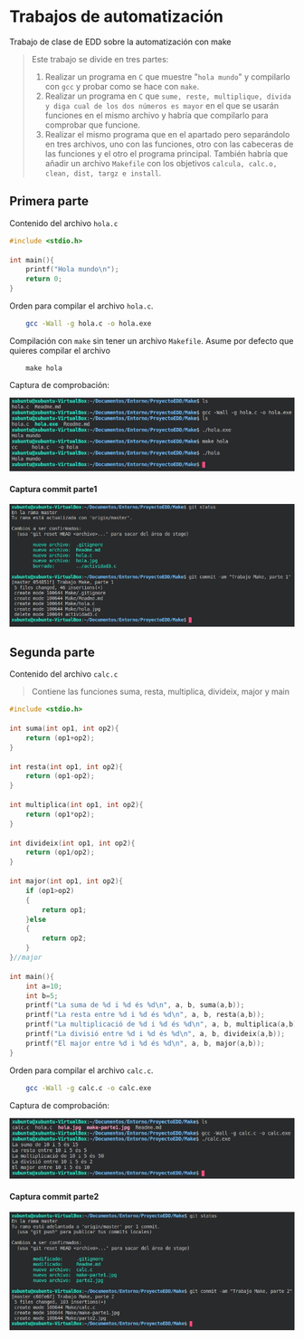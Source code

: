 # Trabajos de automatización

Trabajo de clase de EDD sobre la automatización con make

> Este trabajo se divide en tres partes:
> 1. Realizar un programa en `C` que muestre "`hola mundo`" y compilarlo con `gcc` y probar como se hace con `make`.
> 2. Realizar un programa en `C` que `sume, reste, multiplique, divida y diga cual de los dos números es mayor` en el que se usarán funciones en el mismo archivo y habría que compilarlo para comprobar que funcione.
> 3. Realizar el mismo programa que en el apartado pero separándolo en tres archivos, uno con las funciones, otro con las cabeceras de las funciones y el otro el programa principal. También habría que añadir un archivo `Makefile` con los objetivos `calcula, calc.o, clean, dist, targz e install`.

## Primera parte

Contenido del archivo `hola.c`

```C
#include <stdio.h>

int main(){
    printf("Hola mundo\n");
    return 0;
}
```

Orden para compilar el archivo `hola.c`.

```bash
    gcc -Wall -g hola.c -o hola.exe
```
Compilación con `make` sin tener un archivo `Makefile`. Asume por defecto que quieres compilar el archivo

```
    make hola
```

Captura de comprobación:

![Imagen de comprobación hola](hola.jpg)

#### Captura commit parte1

![Imagen captura commit parte1](make-parte1.jpg)

## Segunda parte

Contenido del archivo `calc.c`

> Contiene las funciones suma, resta, multiplica, divideix, major y main

```C
#include <stdio.h>

int suma(int op1, int op2){
    return (op1+op2);
}

int resta(int op1, int op2){
    return (op1-op2);
}

int multiplica(int op1, int op2){
    return (op1*op2);
}

int divideix(int op1, int op2){
    return (op1/op2);
}

int major(int op1, int op2){
    if (op1>op2)
    {
        return op1;
    }else
    {
        return op2;
    }
}//major

int main(){
    int a=10;
    int b=5;
    printf("La suma de %d i %d és %d\n", a, b, suma(a,b));
    printf("La resta entre %d i %d és %d\n", a, b, resta(a,b));
    printf("La multiplicació de %d i %d és %d\n", a, b, multiplica(a,b));
    printf("La divisió entre %d i %d és %d\n", a, b, divideix(a,b));
    printf("El major entre %d i %d és %d\n", a, b, major(a,b));
}
```
Orden para compilar el archivo `calc.c`.

```bash
    gcc -Wall -g calc.c -o calc.exe
```
Captura de comprobación:

![Imagen de comprobación parte2](parte2.jpg)

#### Captura commit parte2

![Imagen captura commit parte2](make-parte2.jpg)
